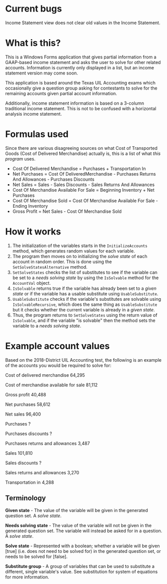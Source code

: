 # Current bugs

Income Statement view does not clear old values in the Income Statement.

# What is this?
This is a Windows Forms application that gives partial information from a GAAP-based income statement and asks the user to solve for other related accounts. Information is currently only displayed in a list, but an income statement version may come soon.

This application is based around the Texas UIL Accounting exams which occasionally give a question group asking for contestants to solve for the remaining accounts given partial account information. 

Additionally, income statement information is based on a 3-column traditional income statement. This is not to be confused with a horizontal analysis income statement. 

# Formulas used
Since there are various disagreeing sources on what Cost of Transported Goods (Cost of Delivered Merchandise) actually is, this is a list of what *this program* uses.
* Cost Of Delivered Merchandise = Purchases + Transportation In
* Net Purchases = Cost Of DeliveredMerchandise - Purchases Returns And Allowances - Purchases Discounts
* Net Sales = Sales - Sales Discounts - Sales Returns And Allowances
* Cost Of Merchandise Available For Sale = Beginning Inventory + Net Purchases
* Cost Of Merchandise Sold = Cost Of Merchandise Available For Sale - Ending Inventory
* Gross Profit = Net Sales - Cost Of Merchandise Sold

# How it works

1. The initialization of the variables starts in the `InitializeAccounts` method, which generates random values for each variable.
2.  The program then moves on to initializing the *solve state* of each account in random order. This is done using the `SetSolveStatesAlternative` method. 
3.  `SetSolveStates` checks the list of substitutes to see if the variable can be set to a *needs solving state* by using the `IsSolvable` method for the `AccountVal` object.
4.  `IsSolvable` returns true if the variable has already been set to a *given state* or if the variable has a usable substitute using `UsableSubstitute`.
5.  `UsableSubstitute` checks if the variable's substitutes are solvable using `IsSolvableRecursive`, which does the same thing as `UsableSubstitute` but it checks whether the current variable is already in a *given state*.
6.  Thus, the program returns to `SetSolveStates` using the return value of `IsSolvable`, and if the variable "is solvable" then the method sets the variable to a *needs solving state*.

# Example account values

Based on the 2018-District UIL Accounting test, the following is an example of the accounts you would be required to solve for:

Cost of delivered merchandise             64,295

Cost of merchandise available for sale	  81,112

Gross profit	                            40,488

Net purchases	                            58,612

Net sales	                                96,400

Purchases	                                  ?

Purchases discounts	                        ?

Purchases returns and allowances	         3,487

Sales	                                   101,810

Sales discounts	                            ?

Sales returns and allowances	             3,270

Transportation in	                         4,288

## Terminology
**Given state** - The value of the variable will be given in the generated question set. A *solve state*.

**Needs solving state** - The value of the variable will not be given in the generated question set. The variable will instead be asked for in a question. A *solve state*.

**Solve state** - Represented with a boolean; whether a variable will be given \[true\] (i.e. does not need to be solved for) in the generated question set, or needs to be solved for \[false\].

**Substitute group** - A group of variables that can be used to substitute a different, single variable's value. See substitution for system of equations for more information.
